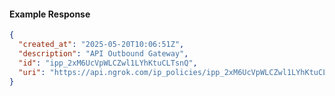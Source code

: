 <!-- Code generated for API Clients. DO NOT EDIT. -->

#### Example Response

```json
{
  "created_at": "2025-05-20T10:06:51Z",
  "description": "API Outbound Gateway",
  "id": "ipp_2xM6UcVpWLCZwl1LYhKtuCLTsnQ",
  "uri": "https://api.ngrok.com/ip_policies/ipp_2xM6UcVpWLCZwl1LYhKtuCLTsnQ"
}
```
